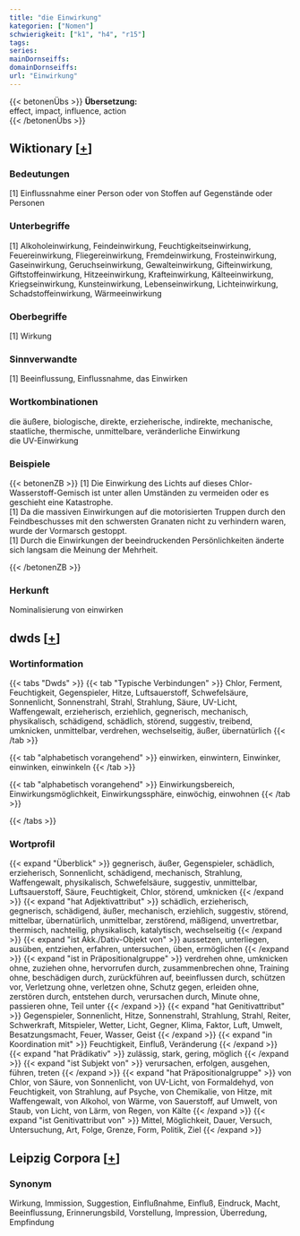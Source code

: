```yaml
---
title: "die Einwirkung"
kategorien: ["Nomen"]
schwierigkeit: ["k1", "h4", "r15"]
tags:
series:
mainDornseiffs:
domainDornseiffs:
url: "Einwirkung"
---
```


{{< betonenÜbs >}}
**Übersetzung:**  
effect, impact, influence, action  
{{< /betonenÜbs >}}

## Wiktionary [[+](https://de.wiktionary.org/wiki/Einwirkung)]

### Bedeutungen
[1] Einflussnahme einer Person oder von Stoffen auf Gegenstände oder Personen  

### Unterbegriffe
[1] Alkoholeinwirkung, Feindeinwirkung, Feuchtigkeitseinwirkung, Feuereinwirkung, Fliegereinwirkung, Fremdeinwirkung, Frosteinwirkung, Gaseinwirkung, Geruchseinwirkung, Gewalteinwirkung, Gifteinwirkung, Giftstoffeinwirkung, Hitzeeinwirkung, Krafteinwirkung, Kälteeinwirkung, Kriegseinwirkung, Kunsteinwirkung, Lebenseinwirkung, Lichteinwirkung, Schadstoffeinwirkung, Wärmeeinwirkung  

### Oberbegriffe
[1] Wirkung  

### Sinnverwandte
[1] Beeinflussung, Einflussnahme, das Einwirken  

### Wortkombinationen
die äußere, biologische, direkte, erzieherische, indirekte, mechanische, staatliche, thermische, unmittelbare, veränderliche Einwirkung  
die UV-Einwirkung  

### Beispiele
{{< betonenZB >}}
[1] Die Einwirkung des Lichts auf dieses Chlor-Wasserstoff-Gemisch ist unter allen Umständen zu vermeiden oder es geschieht eine Katastrophe.  
[1] Da die massiven Einwirkungen auf die motorisierten Truppen durch den Feindbeschusses mit den schwersten Granaten nicht zu verhindern waren, wurde der Vormarsch gestoppt.  
[1] Durch die Einwirkungen der beeindruckenden Persönlichkeiten änderte sich langsam die Meinung der Mehrheit.  

{{< /betonenZB >}}
### Herkunft
Nominalisierung von einwirken  



## dwds [[+](https://www.dwds.de/wb/Einwirkung)]

### Wortinformation
{{< tabs "Dwds" >}}
{{< tab "Typische Verbindungen" >}}
Chlor, Ferment, Feuchtigkeit, Gegenspieler, Hitze, Luftsauerstoff, Schwefelsäure, Sonnenlicht, Sonnenstrahl, Strahl, Strahlung, Säure, UV-Licht, Waffengewalt, erzieherisch, erziehlich, gegnerisch, mechanisch, physikalisch, schädigend, schädlich, störend, suggestiv, treibend, umknicken, unmittelbar, verdrehen, wechselseitig, äußer, übernatürlich
{{< /tab >}}

{{< tab "alphabetisch vorangehend" >}}
einwirken, einwintern, Einwinker, einwinken, einwinkeln
{{< /tab >}}

{{< tab "alphabetisch vorangehend" >}}
Einwirkungsbereich, Einwirkungsmöglichkeit, Einwirkungssphäre, einwöchig, einwohnen
{{< /tab >}}

{{< /tabs >}}

### Wortprofil
{{< expand "Überblick" >}} gegnerisch, äußer, Gegenspieler, schädlich, erzieherisch, Sonnenlicht, schädigend, mechanisch, Strahlung, Waffengewalt, physikalisch, Schwefelsäure, suggestiv, unmittelbar, Luftsauerstoff, Säure, Feuchtigkeit, Chlor, störend, umknicken {{< /expand >}}
{{< expand "hat Adjektivattribut" >}} schädlich, erzieherisch, gegnerisch, schädigend, äußer, mechanisch, erziehlich, suggestiv, störend, mittelbar, übernatürlich, unmittelbar, zerstörend, mäßigend, unvertretbar, thermisch, nachteilig, physikalisch, katalytisch, wechselseitig {{< /expand >}}
{{< expand "ist Akk./Dativ-Objekt von" >}} aussetzen, unterliegen, ausüben, entziehen, erfahren, untersuchen, üben, ermöglichen {{< /expand >}}
{{< expand "ist in Präpositionalgruppe" >}} verdrehen ohne, umknicken ohne, zuziehen ohne, hervorrufen durch, zusammenbrechen ohne, Training ohne, beschädigen durch, zurückführen auf, beeinflussen durch, schützen vor, Verletzung ohne, verletzen ohne, Schutz gegen, erleiden ohne, zerstören durch, entstehen durch, verursachen durch, Minute ohne, passieren ohne, Teil unter {{< /expand >}}
{{< expand "hat Genitivattribut" >}} Gegenspieler, Sonnenlicht, Hitze, Sonnenstrahl, Strahlung, Strahl, Reiter, Schwerkraft, Mitspieler, Wetter, Licht, Gegner, Klima, Faktor, Luft, Umwelt, Besatzungsmacht, Feuer, Wasser, Geist {{< /expand >}}
{{< expand "in Koordination mit" >}} Feuchtigkeit, Einfluß, Veränderung {{< /expand >}}
{{< expand "hat Prädikativ" >}} zulässig, stark, gering, möglich {{< /expand >}}
{{< expand "ist Subjekt von" >}} verursachen, erfolgen, ausgehen, führen, treten {{< /expand >}}
{{< expand "hat Präpositionalgruppe" >}} von Chlor, von Säure, von Sonnenlicht, von UV-Licht, von Formaldehyd, von Feuchtigkeit, von Strahlung, auf Psyche, von Chemikalie, von Hitze, mit Waffengewalt, von Alkohol, von Wärme, von Sauerstoff, auf Umwelt, von Staub, von Licht, von Lärm, von Regen, von Kälte {{< /expand >}}
{{< expand "ist Genitivattribut von" >}} Mittel, Möglichkeit, Dauer, Versuch, Untersuchung, Art, Folge, Grenze, Form, Politik, Ziel {{< /expand >}}

## Leipzig Corpora [[+](https://corpora.uni-leipzig.de/en/res?word=Einwirkung&corpusId=deu_newscrawl-public_2018)]


### Synonym
Wirkung, Immission, Suggestion, Einflußnahme, Einfluß, Eindruck, Macht, Beeinflussung, Erinnerungsbild, Vorstellung, Impression, Überredung, Empfindung

